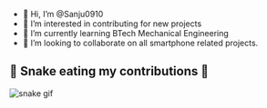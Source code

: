 - 👋 Hi, I’m @Sanju0910
- 👀 I’m interested in contributing for new projects 
- 🌱 I’m currently learning BTech Mechanical Engineering
- 💞️ I’m looking to collaborate on all smartphone related projects. 

## 🐍 Snake eating my contributions 🥲
![snake gif](https://github.com/Sanju0910/Sanju0910/blob/output/github-contribution-grid-snake.svg)

